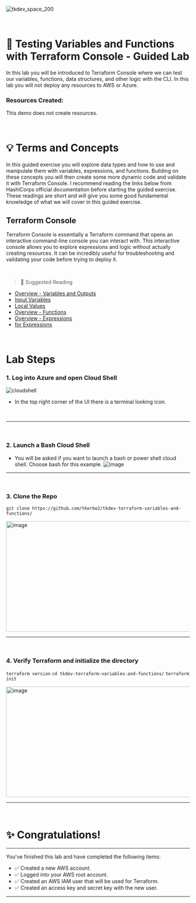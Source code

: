 ![tkdev_space_200](https://github.com/user-attachments/assets/31af05be-97b5-4d4e-82ef-4f23203eb7ac)

<br>


# 🧪 Testing Variables and Functions with Terraform Console - Guided Lab

In this lab you will be introduced to Terraform Console where we can test our variables, functions, data structures, and other logic with the CLI. In this lab you will not deploy any resources to AWS or Azure.  


### Resources Created:
This demo does not create resources.

<br>

# 💡 Terms and Concepts

In this guided exercise you will explore data types and how to use and manipulate them with variables, expressions, and functions. Building on these concepts you will then create some more dynamic code and validate it with Terraform Console. I recommend reading the links below from HashiCorps official documentation before starting the guided exercise. These readings are short and will give you some good fundamental knowledge of what we will cover in this guided exercise.

## Terraform Console

Terraform Console is essentially a Terraform command that opens an interactive command-line console you can interact with. This interactive console allows you to explore expressions and logic without actually creating resources. It can be incredibly useful for troubleshooting and validating your code before trying to deploy it. 

<br>

> 📖 Suggested Reading
- [Overview - Variables and Outputs](https://developer.hashicorp.com/terraform/language/values)
- [Input Variables](https://developer.hashicorp.com/terraform/language/values/variables)
- [Local Values](https://developer.hashicorp.com/terraform/language/values/locals)
- [Overview - Functions](https://developer.hashicorp.com/terraform/language/functions)
- [Overview - Expressions](https://developer.hashicorp.com/terraform/language/expressions)
- [for Expressions](https://developer.hashicorp.com/terraform/language/expressions/for)

<br>

# Lab Steps

### 1. Log into Azure and open Cloud Shell

![cloudshell](https://github.com/user-attachments/assets/a24f345c-e380-4f54-8a4b-f6b8463c023e)

- In the top right corner of the UI there is a terminal looking icon.

<br>


***

<br>

### 2. Launch a Bash Cloud Shell
- You will be asked if you want to launch a bash or power shell cloud shell. Choose bash for this example.
![image](https://github.com/user-attachments/assets/e03421ca-8057-4539-bfe8-c638d9473b3b)

***

<br>

### 3. Clone the Repo
```git clone https://github.com/tkerbe2/tkdev-terraform-variables-and-functions/```

<img width="876" height="302" alt="image" src="https://github.com/user-attachments/assets/f4c0b851-cda6-49a7-b0d6-c06ecf57a9aa" />

***

<br>

### 4. Verify Terraform and initialize the directory
```terraform version```
```cd tkdev-terraform-variables-and-functions/```
```terraform init```

<img width="876" height="302" alt="image" src="https://github.com/user-attachments/assets/f4c0b851-cda6-49a7-b0d6-c06ecf57a9aa" />

***

<br>






# ✨ Congratulations!

***

You've finished this lab and have completed the following items:
- ✅ Created a new AWS account.
- ✅ Logged into your AWS root account.
- ✅ Created an AWS IAM user that will be used for Terraform.
- ✅ Created an access key and secret key with the new user.

***

